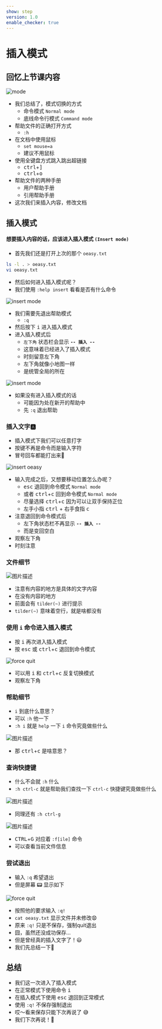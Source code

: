 ```yaml
---
show: step
version: 1.0
enable_checker: true
---
```


# 插入模式

## 回忆上节课内容

![mode](https://labfile.oss.aliyuncs.com/courses/2840/vim-vi-mode00.png)

- 我们总结了，模式切换的方式
	- 命令模式 `Normal mode`
	- 底线命令行模式 `Command mode`
- 帮助文件的正确打开方式
	- `:h`
- 在文档中使用鼠标 
	- `set mouse=a`
	- 建议不用鼠标
- 使用全键盘方式跳入跳出超链接
	- <kbd>ctrl</kbd>+<kbd>]</kbd>
	- <kbd>ctrl</kbd>+<kbd>o</kbd>
- 帮助文件的两种手册
	- 用户帮助手册
	- 引用帮助手册
- 这次我们来插入内容，修改文档

## 插入模式

#### 想要插入内容的话，应该进入插入模式 `(Insert mode)`

- 首先我们还是打开上次的那个 `oeasy.txt`

```bash
ls -l . > oeasy.txt
vi oeasy.txt
```

- 然后如何进入插入模式呢？
- 我们使用 `:help insert` 看看是否有什么命令

![insert mode](https://labfile.oss.aliyuncs.com/courses/2840/vim_insert_mode.png)


- 我们需要先退出帮助模式
	- `:q`
- 然后按下 <kbd>i</kbd> 进入插入模式
- 进入插入模式后
	- `左下角` 状态栏会显示  **`-- 插入 --`**
	- 这意味着已经进入了插入模式
	- 时刻留意左下角
	- 左下角就像小地图一样
	- 是统管全局的所在

![insert mode](https://labfile.oss.aliyuncs.com/courses/2840/insert_bt_line.png)

- 如果没有进入插入模式的话
	- 可能因为处在新开的帮助中
	- 先 `:q` 退出帮助

### 插入文字🅰️

- 插入模式下我们可以任意打字
- 按键不再是命令而是输入字符
- 冒号回车都能打出来🤪

![insert oeasy](https://labfile.oss.aliyuncs.com/courses/2840/insert_oeasy_file.png)

- 输入完成之后，又想要移动位置怎么办呢？
  - <kbd>esc</kbd> 退回到命令模式 `Normal mode`
  - 或者 <kbd>ctrl</kbd>+<kbd>c</kbd> 回到命令模式 `Normal mode`
  - 尽量选择 <kbd>ctrl</kbd>+<kbd>c</kbd> 因为可以让双手保持正位
  - 左手小指 <kbd>ctrl</kbd> + 右手食指 <kbd>c</kbd>
- 注意退回到命令模式后
  - 左下角状态栏不再显示 **`-- 插入 --`**  
  - 而是变回空白
- 观察左下角
- 时刻注意

### 文件细节

![图片描述](https://doc.shiyanlou.com/courses/uid1190679-20210703-1625309264239)

- 注意有内容的地方是具体的文字内容
- 在没有内容的地方
- 前面会有 `tilder(~)` 进行提示
- `tilder(~)` 意味着空行，就是啥都没有

### 使用 `i` 命令进入插入模式

- 按 <kbd>i</kbd> 再次进入插入模式
- 按 <kbd>esc</kbd> 或 <kbd>ctrl</kbd>+<kbd>c</kbd> 退回到命令模式

![force quit](https://labfile.oss.aliyuncs.com/courses/2840/vim_mode_change.png)

- 可以用 <kbd>i</kbd> 和 <kbd>ctrl</kbd>+<kbd>c</kbd> 反复切换模式
- 观察左下角

### 帮助细节

- `i` 到底什么意思？
- 可以 `:h` 他一下
- `:h i` 就是 `help` 一下 `i` 命令究竟做些什么

![图片描述](https://doc.shiyanlou.com/courses/uid1190679-20210705-1625454066261)

- 那 <kbd>ctrl</kbd>+<kbd>c</kbd> 是啥意思？

### 查询快捷键

- 什么不会就 `:h` 什么
- `:h ctrl-c` 就是帮助我们查找一下 `ctrl-c` 快捷键究竟做些什么

![图片描述](https://doc.shiyanlou.com/courses/uid1190679-20210804-1628038534369)

- 同理还有 `:h ctrl-g` 

![图片描述](https://doc.shiyanlou.com/courses/uid1190679-20210705-1625454235744)

- <kbd>CTRL</kbd>+<kbd>G</kbd> 对应着 `:f[ile]` 命令 
- 可以查看当前文件信息

### 尝试退出

- 输入 `:q` 希望退出
- 但是屏幕 📟 显示如下

![force quit](https://labfile.oss.aliyuncs.com/courses/2840/force_quit.png)

- 按照他的要求输入 `:q!`
- `cat oeasy.txt` 显示文件并未修改😧
- 原来 `:q!` 只是不保存，强制quit退出
- 囧，虽然还没成功保存...
- 但是曾经真的插入文字了！😃
- 我们先总结一下📘

## 总结

- 我们这一次进入了插入模式
- 在正常模式下使用命令 <kbd>i</kbd>
- 在插入模式下使用 <kbd>esc</kbd> 退回到正常模式
- 使用 `:q!` 不保存强制退出
- 哎～看来保存只能下次再说了 😅
- 我们下次再说！👋
